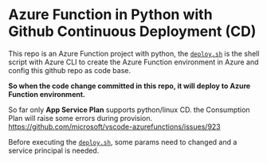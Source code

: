 # Azure Function in Python with Github Continuous Deployment (CD)

This repo is an Azure Function project with python, the [```deploy.sh```](./deploy.sh) is the shell script with Azure CLI to create the Azure Function environment in Azure and config this github repo as code base. 

**So when the code change committed in this repo, it will deploy to Azure Function environment.**

So far only **App Service Plan** supports python/linux CD. the Consumption Plan will raise some errors during provision. 
https://github.com/microsoft/vscode-azurefunctions/issues/923

Before executing the [```deploy.sh```](./deploy.sh), some params need to changed and a service principal is needed. 
